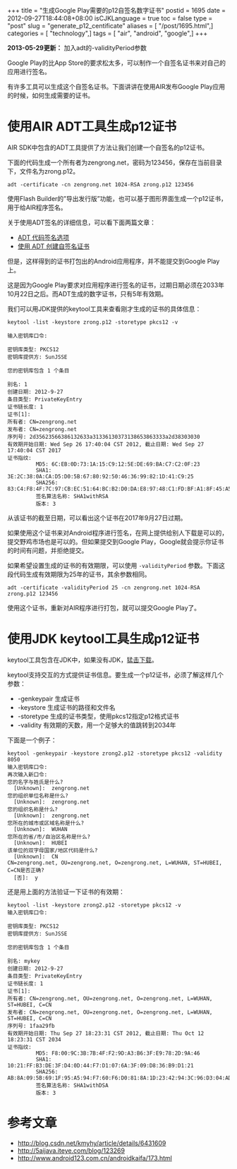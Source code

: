 +++
title = "生成Google Play需要的p12自签名数字证书"
postid = 1695
date = 2012-09-27T18:44:08+08:00
isCJKLanguage = true
toc = false
type = "post"
slug = "generate_p12_centificate"
aliases = [ "/post/1695.html",]
categories = [ "technology",]
tags = [ "air", "android", "google",]
+++


**2013-05-29更新：** 加入adt的-validityPeriod参数


Google Play的比App Store的要求松太多，可以制作一个自签名证书来对自己的应用进行签名。

有许多工具可以生成这个自签名证书。下面讲讲在使用AIR发布Google Play应用的时候，如何生成需要的证书。

# 使用AIR ADT工具生成p12证书

AIR SDK中包含的ADT工具提供了方法让我们创建一个自签名的p12证书。

下面的代码生成一个所有者为zengrong.net，密码为123456，保存在当前目录下，文件名为zrong.p12。

```
adt -certificate -cn zengrong.net 1024-RSA zrong.p12 123456
```

使用Flash Builder的”导出发行版”功能，也可以基于图形界面生成一个p12证书，用于给AIR程序签名。

关于使用ADT签名的详细信息，可以看下面两篇文章：<!--more-->

- [ADT 代码签名选项][1]
- [使用 ADT 创建自签名证书][2]

但是，这样得到的证书打包出的Android应用程序，并不能提交到Google Play上。

这是因为Google Play要求对应用程序进行签名的证书，过期日期必须在2033年10月22日之后。而ADT生成的数字证书，只有5年有效期。

我们可以用JDK提供的keytool工具来查看刚才生成的证书的具体信息：

```
keytool -list -keystore zrong.p12 -storetype pkcs12 -v

输入密钥库口令:

密钥库类型: PKCS12
密钥库提供方: SunJSSE

您的密钥库包含 1 个条目

别名: 1
创建日期: 2012-9-27
条目类型: PrivateKeyEntry
证书链长度: 1
证书[1]:
所有者: CN=zengrong.net
发布者: CN=zengrong.net
序列号: 2d35623566386132633a31336130373138653863333a2d38303030
有效期开始日期: Wed Sep 26 17:40:04 CST 2012, 截止日期: Wed Sep 27 17:40:04 CST 2017
证书指纹:
         MD5: 6C:EB:0D:73:1A:15:C9:12:5E:DE:69:BA:C7:C2:0F:23
         SHA1: 3E:2C:38:0A:CA:D5:D0:5B:67:80:92:50:46:36:99:82:1D:41:C9:25
         SHA256: 83:C4:F8:4F:7C:97:CB:EC:51:64:BC:B2:D0:DA:E8:97:48:C1:FD:BF:A1:8F:45:A5:75:39:81:E9:6A:51:7C:FB
         签名算法名称: SHA1withRSA
         版本: 3
```

从该证书的截至日期，可以看出这个证书在2017年9月27日过期。

如果使用这个证书来对Android程序进行签名，在网上提供给别人下载是可以的，提交野鸡市场也是可以的。但如果提交到Google Play，Google就会提示你证书的时间有问题，并拒绝提交。

如果希望设置生成的证书的有效期限，可以使用 `-validityPeriod` 参数。下面这段代码生成有效期限为25年的证书，其余参数相同。

```
adt -certificate -validityPeriod 25 -cn zengrong.net 1024-RSA zrong.p12 123456
```

使用这个证书，重新对AIR程序进行打包，就可以提交Google Play了。

# 使用JDK keytool工具生成p12证书

keytool工具包含在JDK中，如果没有JDK，<a href="http://www.oracle.com/technetwork/java/javase/downloads/index.html">猛击下载</a>。

keytool支持交互的方式提供证书信息。要生成一个p12证书，必须了解这样几个参数：

+ -genkeypair 生成证书
+ -keystore 生成证书的路径和文件名
+ -storetype 生成的证书类型，使用pkcs12指定p12格式证书
+ -validity 有效期的天数，用一个足够大的值跳转到2034年

下面是一个例子：

```
keytool -genkeypair -keystore zrong2.p12 -storetype pkcs12 -validity 8050
输入密钥库口令:
再次输入新口令:
您的名字与姓氏是什么?
  [Unknown]:  zengrong.net
您的组织单位名称是什么?
  [Unknown]:  zengrong.net
您的组织名称是什么?
  [Unknown]:  zengrong.net
您所在的城市或区域名称是什么?
  [Unknown]:  WUHAN
您所在的省/市/自治区名称是什么?
  [Unknown]:  HUBEI
该单位的双字母国家/地区代码是什么?
  [Unknown]:  CN
CN=zengrong.net, OU=zengrong.net, O=zengrong.net, L=WUHAN, ST=HUBEI, C=CN是否正确?
  [否]:  y
```

还是用上面的方法验证一下证书的有效期：

```
keytool -list -keystore zrong2.p12 -storetype pkcs12 -v
输入密钥库口令:

密钥库类型: PKCS12
密钥库提供方: SunJSSE

您的密钥库包含 1 个条目

别名: mykey
创建日期: 2012-9-27
条目类型: PrivateKeyEntry
证书链长度: 1
证书[1]:
所有者: CN=zengrong.net, OU=zengrong.net, O=zengrong.net, L=WUHAN, ST=HUBEI, C=CN
发布者: CN=zengrong.net, OU=zengrong.net, O=zengrong.net, L=WUHAN, ST=HUBEI, C=CN
序列号: 1faa29fb
有效期开始日期: Thu Sep 27 18:23:31 CST 2012, 截止日期: Thu Oct 12 18:23:31 CST 2034
证书指纹:
         MD5: F8:00:9C:3B:7B:4F:F2:9D:A3:B6:3F:E9:78:2D:9A:46
         SHA1: 10:21:FF:B3:DE:3F:D4:0D:44:F7:D1:07:6A:3F:09:D8:36:B9:D1:21
         SHA256: AB:8A:09:5B:69:1F:95:A5:94:F7:60:F6:D0:81:8A:1D:23:42:94:3C:96:D3:04:AD:C9:59:05:14:2E:B6:6D:79
         签名算法名称: SHA1withDSA
         版本: 3
```

# 参考文章

- <http://blog.csdn.net/kmyhy/article/details/6431609>
- <http://5aijava.iteye.com/blog/123269>
- <http://www.android123.com.cn/androidkaifa/173.html>

[1]: http://help.adobe.com/zh_CN/air/build/WS5b3ccc516d4fbf351e63e3d118666ade46-7f72.html
[2]: http://help.adobe.com/zh_CN/air/build/WS5b3ccc516d4fbf351e63e3d118666ade46-7f74.html
